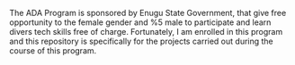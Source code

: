 The ADA Program is sponsored by Enugu State Government, that give free opportunity to the female gender and %5 male to participate and learn divers tech skills free of charge.
Fortunately, I am enrolled in this program and this repository is specifically for the projects carried out during the course of this program. 
